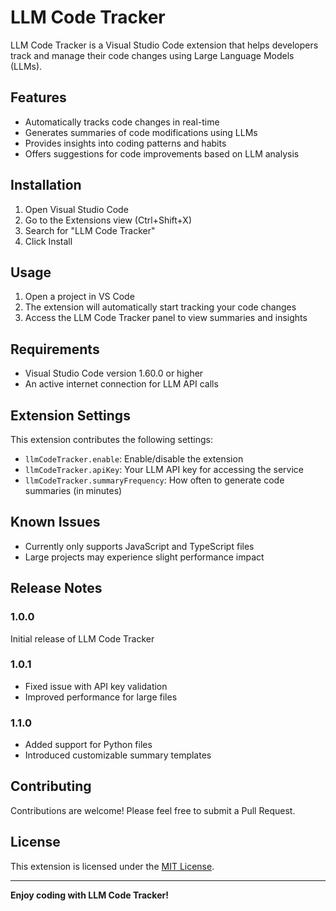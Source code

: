 # LLM Code Tracker

LLM Code Tracker is a Visual Studio Code extension that helps developers track and manage their code changes using Large Language Models (LLMs).

## Features

- Automatically tracks code changes in real-time
- Generates summaries of code modifications using LLMs
- Provides insights into coding patterns and habits
- Offers suggestions for code improvements based on LLM analysis

## Installation

1. Open Visual Studio Code
2. Go to the Extensions view (Ctrl+Shift+X)
3. Search for "LLM Code Tracker"
4. Click Install

## Usage

1. Open a project in VS Code
2. The extension will automatically start tracking your code changes
3. Access the LLM Code Tracker panel to view summaries and insights

## Requirements

- Visual Studio Code version 1.60.0 or higher
- An active internet connection for LLM API calls

## Extension Settings

This extension contributes the following settings:

* `llmCodeTracker.enable`: Enable/disable the extension
* `llmCodeTracker.apiKey`: Your LLM API key for accessing the service
* `llmCodeTracker.summaryFrequency`: How often to generate code summaries (in minutes)

## Known Issues

- Currently only supports JavaScript and TypeScript files
- Large projects may experience slight performance impact

## Release Notes

### 1.0.0

Initial release of LLM Code Tracker

### 1.0.1

- Fixed issue with API key validation
- Improved performance for large files

### 1.1.0

- Added support for Python files
- Introduced customizable summary templates

## Contributing

Contributions are welcome! Please feel free to submit a Pull Request.

## License

This extension is licensed under the [MIT License](LICENSE).

---

**Enjoy coding with LLM Code Tracker!**